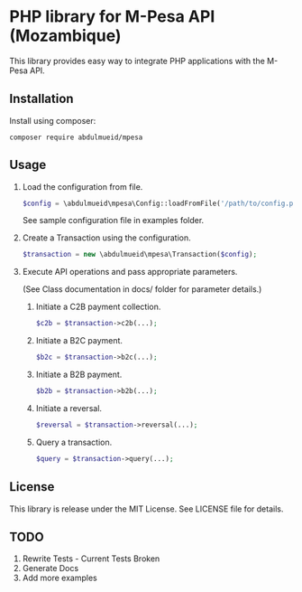 # PHP library for M-Pesa API (Mozambique)

This library provides easy way to integrate PHP applications with the M-Pesa API.

## Installation

Install using composer:
```
composer require abdulmueid/mpesa
```

## Usage

1. Load the configuration from file.
    ```php
    $config = \abdulmueid\mpesa\Config::loadFromFile('/path/to/config.php');
    ```
    See sample configuration file in examples folder.

2. Create a Transaction using the configuration.
    ```php
    $transaction = new \abdulmueid\mpesa\Transaction($config);
    ```
    
3. Execute API operations and pass appropriate parameters. 

    (See Class documentation in docs/ folder for parameter details.)

    1. Initiate a C2B payment collection.
        ```php
        $c2b = $transaction->c2b(...);
        ```
        
    2. Initiate a B2C payment.
        ```php
        $b2c = $transaction->b2c(...);
        ```
        
    3. Initiate a B2B payment.
        ```php
        $b2b = $transaction->b2b(...);
        ```
    
    2. Initiate a reversal.
        ```php
        $reversal = $transaction->reversal(...);
        ```
    
    3. Query a transaction.
        ```php
        $query = $transaction->query(...);
        ```
        
## License

This library is release under the MIT License. See LICENSE file for details.

## TODO

1. Rewrite Tests - Current Tests Broken
2. Generate Docs
2. Add more examples